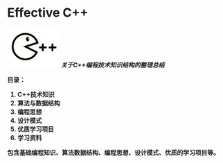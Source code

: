# Effective C++

<p align="left">  
  <img  src="/Imgs/cpp02.png" width="120"  alt="logo"/>    <i><b>关于C++编程技术知识结构的整理总结<b></i>
</p>  

**目录：**
1. C++技术知识
2. 算法与数据结构
3. 编程思想
4. 设计模式
5. 优质学习项目
6. 学习资料


包含基础编程知识、算法数据结构、编程思想、设计模式、优质的学习项目等。
